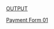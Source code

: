 [OUTPUT](https://satyamrai0510.github.io/commando/)

[Payment Form 01](https://satyamrai0510.github.io/commando/payment_form_01)

